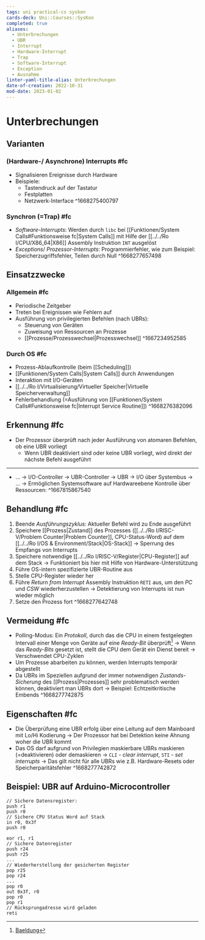 ```yaml
---
tags: uni practical-cs syskon
cards-deck: Uni::Courses::SysKon
completed: true
aliases:
  - Unterbrechungen
  - UBR
  - Interrupt
  - Hardware-Interrupt
  - Trap
  - Software-Interrupt
  - Exception
  - Ausnahme
linter-yaml-title-alias: Unterbrechungen
date-of-creation: 2022-10-31
mod-date: 2023-01-02
---
```


# Unterbrechungen

## Varianten

### (Hardware-/ Asynchrone) Interrupts #fc
- Signalisieren Ereignisse durch Hardware
- Beispiele:
	- Tastendruck auf der Tastatur
	- Festplatten
	- Netzwerk-Interface
^1668275400797

### Synchron (=Trap) #fc
- *Software-Interrupts*: Werden durch `libc` bei [[Funktionen/System Calls#Funktionsweise fc|System Calls]] mit Hilfe der [[../../Ro I/CPU/X86_64|X86]] Assembly Instruktion `INT` ausgelöst
- *Exceptions*/ *Prozessor-Interrupts*: Programmierfehler, wie zum Beispiel: Speicherzugriffsfehler, Teilen durch Null
^1668277657498

## Einsatzzwecke

### Allgemein #fc
- Periodische Zeitgeber
- Treten bei Ereignissen wie Fehlern auf
- Ausführung von privilegierten Befehlen (nach UBRs):
	- Steuerung von Geräten
	- Zuweisung von Ressourcen an Prozesse
	- [[Prozesse/Prozesswechsel|Prozesswechsel]]
^1667234952585

### Durch OS #fc
- Prozess-Ablaufkontrolle (beim [[Scheduling]])
- [[Funktionen/System Calls|System Calls]] durch Anwendungen
- Interaktion mit I/O-Geräten
- [[../../Ro I/Virtualisierung/Virtueller Speicher|Virtuelle Speicherverwaltung]]
- Fehlerbehandlung (=Ausführung von [[Funktionen/System Calls#Funktionsweise fc|Interrupt Service Routine]])
^1668276382096

## Erkennung #fc
- Der Prozessor überprüft nach jeder Ausführung von atomaren Befehlen, ob eine UBR vorliegt
	- Wenn UBR deaktiviert sind oder keine UBR vorliegt, wird direkt der nächste Befehl ausgeführt
 ---
- … → I/O-Controller → UBR-Controller → UBR → I/O über Systembus → …
	→ Ermöglichen Systemsoftware auf Hardwareebene Kontrolle über Ressourcen:
^1667815867540

## Behandlung #fc
1. Beende *Ausführungszyklus*: Aktueller Befehl wird zu Ende ausgeführt
2. Speichere [[Prozess|Zustand]] des Prozesses ([[../../Ro I/RISC-V/Problem Counter|Problem Counter]], CPU-Status-Word) auf dem [[../../Ro I/OS & Environment/Stack|OS-Stack]]
	 → Sperrung des Empfangs von Interrupts
3. Speichere notwendige [[../../Ro I/RISC-V/Register|CPU-Register]] auf dem Stack
	 → Funktioniert bis hier mit Hilfe von Hardware-Unterstützung
4. Führe OS-intern spezifizierte UBR-Routine aus
5. Stelle CPU-Register wieder her
6. Führe *Return from Interrupt* Assembly Instruktion `RETI` aus, um den *PC* und *CSW* wiederherzustellen
	→ Detektierung von Interrupts ist nun wieder möglich
7. Setze den Prozess fort
^1668277642748

## Vermeidung #fc
- Polling-Modus: Ein *Protokoll*, durch das die CPU in einem festgelegten Intervall einer Menge von Geräte auf eine *Ready-Bit* überprüft[^1]
	→ Wenn das *Ready-Bits* gesetzt ist, stellt die CPU dem Gerät ein Dienst bereit
	→ Verschwendet CPU-Zyklen
- Um Prozesse abarbeiten zu können, werden Interrupts temporär abgestellt
- Da UBRs im Speziellen aufgrund der immer notwendigen *Zustands-Sicherung* des [[Prozess|Prozesses]] sehr problematisch werden können, deaktiviert man UBRs dort
	→ Beispiel: Echtzeitkritische Embends
^1668277742875

## Eigenschaften #fc
- Die Überprüfung eine UBR erfolg über eine Leitung auf dem Mainboard mit Lo/Hi Kodierung
	→ Der Prozessor hat bei Detektion keine Ahnung woher die UBR kommt
- Das OS darf aufgrund von Privilegien maskierbare UBRs maskieren (=deaktivieren) oder demaskieren
	→ `CLI` - *clear interrupt*, `STI` - *set interrupts*
	→ Das gilt nicht für alle UBRs wie z.B. Hardware-Resets oder Speicherparitätsfehler
^1668277742872

## Beispiel: UBR auf Arduino-Microcontroller
```
// Sichere Datensregister:
push r1
push r0
// Sichere CPU Status Word auf Stack
in r0, 0x3f
push r0

eor r1, r1
// Sichere Datenregister
push r24
push r25
...
// Wiederherstellung der gesicherten Register
pop r25
pop r24
...
pop r0
out 0x3f, r0
pop r0
pop r1
// Rücksprungadresse wird geladen
reti
```

[^1]: [Baeldung](https://www.geeksforgeeks.org/difference-between-interrupt-and-polling/)
